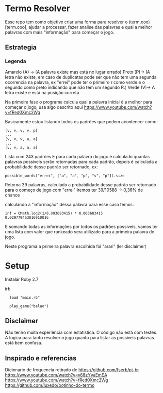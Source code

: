 # Termo Resolver

Esse repo tem como objetivo criar uma forma para resolver o (term.ooo)[term.ooo], ajudar a processar, fazer analise das palavras e qual a melhor palavras com mais "informação" para começar o jogo.

## Estrategia

### Legenda

Amarelo (A) -> (A palavra existe mas está no lugar errado)
Preto (P)-> (A letra não existe, em caso de duplicatas pode ser que não tem uma segunda ocorrencia na palavra, ex "errei" pode ter o primeiro r como verde e o segundo como preto indicando que não tem um segundo R.)
Verde (V)-> A letra existe e está na posição correta

Na primeira fase o programa calcula qual a palavra inicial é a melhor para começar o jogo, usa algo descrito aqui https://www.youtube.com/watch?v=fRed0Xmc2Wg

Basicamente estou listando todos os padrões que podem acontencer como:

```
[v, v, v, v, p]
...
[v, v, v, a, a]
...
[v, v, a, a, a]
```

Lista com 243 padrões
E para cada palavra do jogo é calculado quantas palavras possiveis serão retornadas para cada padrão, depois é calculada a probabilidade desse padrão ser retornado, ex:

```
possible_words("errei", ["a", "a", "p", "v", "p"]).size
```

Retorna 39 palavras, calculado a probabilidade desse padrão ser retornado para o começo de jogo com "errei" iremos ter 39/10588  -> 0,36% de chance

calculando a "informação" dessa palavra para esse caso temos:

```
inf = CMath.log2(1/0.003683415) * 0.003683415
0.029779453816910016
```

E somando todas as informações por todos os padrões possiveis, vamos ter uma lista com valor que rankeado sera utilizado para a primeira palavra do jogo.

Neste programa a primeira palavra escolhida foi "arari" (ler disclaimer)

# Setup
Instalar Ruby 2.7

irb
```
  load "main.rb"

  play_game("balao")
```

## Disclaimer
Não tenho muita experiência com estatística.
O código não está com testes.
A logica para tanto resolver o jogo quanto para listar as possiveis palavras está bem confusa.

## Inspirado e referencias
Dicionario de frequencia retirado de https://github.com/fserb/pt-br
https://www.youtube.com/watch?v=v68zYyaEmEA
https://www.youtube.com/watch?v=fRed0Xmc2Wg
https://github.com/luxedo/botinho-do-termo
